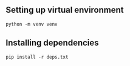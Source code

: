 ## Setting up virtual environment

```
python -m venv venv
```

## Installing dependencies

```
pip install -r deps.txt
```
